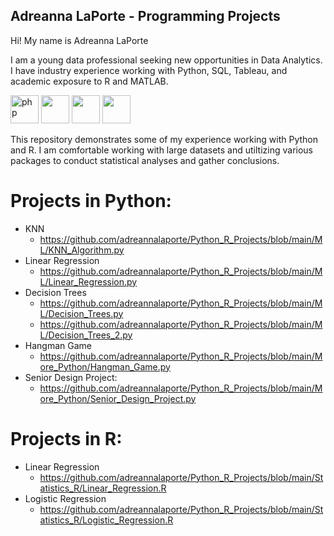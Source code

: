 ## Adreanna LaPorte - Programming Projects
Hi! My name is Adreanna LaPorte


I am a young data professional seeking new opportunities in Data Analytics. 
I have industry experience working with Python, SQL, Tableau, and academic exposure to R and MATLAB. 
<p align="left">
<img src="https://cdn.jsdelivr.net/gh/devicons/devicon/icons/r/r-original.svg" alt="php" width="45" height="45"/>
<img src="https://cdn.jsdelivr.net/gh/devicons/devicon/icons/python/python-original.svg alt="php" width="45" height="45"/>
<img src="https://cdn.jsdelivr.net/gh/devicons/devicon/icons/mysql/mysql-original.svg alt="php" width="45" height="45"/>
<img src="https://cdn.jsdelivr.net/gh/devicons/devicon/icons/matlab/matlab-original.svg alt="php" width="45" height="45"/>
</p>
          

This repository demonstrates some of my experience working with Python and R. 
I am comfortable working with large datasets and utiltizing various packages to conduct statistical analyses and gather conclusions. 


# Projects in Python:
- KNN
  - https://github.com/adreannalaporte/Python_R_Projects/blob/main/ML/KNN_Algorithm.py
- Linear Regression
  - https://github.com/adreannalaporte/Python_R_Projects/blob/main/ML/Linear_Regression.py
- Decision Trees
  - https://github.com/adreannalaporte/Python_R_Projects/blob/main/ML/Decision_Trees.py
  - https://github.com/adreannalaporte/Python_R_Projects/blob/main/ML/Decision_Trees_2.py
- Hangman Game
  - https://github.com/adreannalaporte/Python_R_Projects/blob/main/More_Python/Hangman_Game.py
- Senior Design Project:
  - https://github.com/adreannalaporte/Python_R_Projects/blob/main/More_Python/Senior_Design_Project.py


# Projects in R:
- Linear Regression
  - https://github.com/adreannalaporte/Python_R_Projects/blob/main/Statistics_R/Linear_Regression.R
- Logistic Regression
  - https://github.com/adreannalaporte/Python_R_Projects/blob/main/Statistics_R/Logistic_Regression.R

  
